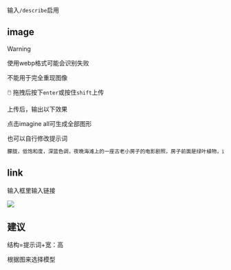 输入`/describe`启用

## image

> [!warning]
>
> 使用webp格式可能会识别失败
>
> 不能用于完全重现图像

🖱️ 拖拽后按下`enter`或按住`shift`上传

上传后，输出以下效果

点击imagine all可生成全部图形

也可以自行修改提示词

```txt
朦胧，低饱和度，深蓝色调，夜晚海滩上的一座古老小房子的电影剧照，房子前面是绿叶植物，远处的天空中挂着一轮圆月，背景是干净的灰蓝色的天空
```

## link

输入框里输入链接

![](https://file.iglooblog.top/ai/%E6%88%AA%E5%B1%8F2025-07-15%2021.50.48.png)

## 建议

结构=提示词+宽：高

根据图来选择模型
